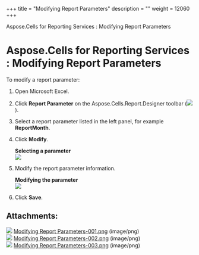 +++
title = "Modifying Report Parameters" 
description = "" 
weight = 12060 
+++

Aspose.Cells for Reporting Services : Modifying Report Parameters  

# Aspose.Cells for Reporting Services : Modifying Report Parameters


To modify a report parameter:

1.  Open Microsoft Excel.
2.  Click **Report Parameter** on the Aspose.Cells.Report.Designer toolbar (![](https://docs2.aspose.com/cells/reportingservices/attachments/6094955/6193274.png)).
3.  Select a report parameter listed in the left panel, for example **ReportMonth**.
4.  Click **Modify**.  
      
    **Selecting a parameter**  
    ![](https://docs2.aspose.com/cells/reportingservices/attachments/6094955/6193281.png)  
      
    
5.  Modify the report parameter information.  
      
    **Modifying the parameter**  
    ![](https://docs2.aspose.com/cells/reportingservices/attachments/6094955/6193280.png)
6.  Click **Save**.

## Attachments:

![](https://docs2.aspose.com/cells/reportingservices/images/icons/bullet_blue.gif) [Modifying Report Parameters-001.png](https://docs2.aspose.com/cells/reportingservices/attachments/6094955/6193274.png) (image/png)  
![](https://docs2.aspose.com/cells/reportingservices/images/icons/bullet_blue.gif) [Modifying Report Parameters-002.png](https://docs2.aspose.com/cells/reportingservices/attachments/6094955/6193281.png) (image/png)  
![](https://docs2.aspose.com/cells/reportingservices/images/icons/bullet_blue.gif) [Modifying Report Parameters-003.png](https://docs2.aspose.com/cells/reportingservices/attachments/6094955/6193280.png) (image/png)  

